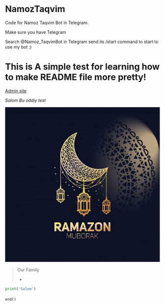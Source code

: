 # NamozTaqvim
Code for Namoz Taqvim Bot in Telegram.

Make sure you have Telegram 

Search @Namoz_TaqvimBot in Telegram
send its /start command to start to use my bot ;)

# This is A simple test for learning how to make README file more pretty!


[Admin site](https://github.com/Abdulaziz834)

_Salom Bu oddiy test_

![The Image of Namoz Taqvim!](/images/Ramazon_tabrik.png)
> Our Family
>
> - 

```python 
print('Salom')

end()
```
